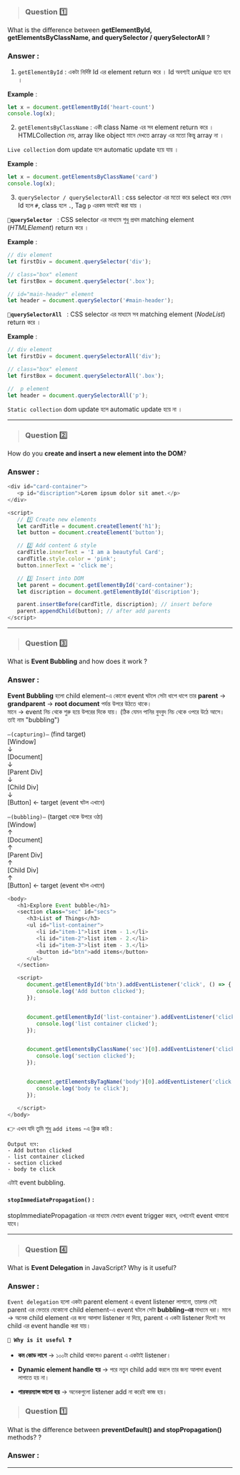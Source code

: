 >### Question 1️⃣

What is the difference between **getElementById, getElementsByClassName, and querySelector / querySelectorAll** ?

  
### Answer :  <br> 

1. `getElementById` : একটা নির্দিষ্ট Id এর element return করে । Id অবশ্যই *unique* হতে হবে । 

**Example** : 
``` js
let x = document.getElementById('heart-count')
console.log(x);
```

2. `getElementsByClassName` : একী class Name এর সব element return করে । HTMLCollection দেয়, array like object মানে দেখতে array এর মতো কিন্তু array না । 

`Live collection` dom update হলে automatic update হয়ে যায় । 

**Example** : 
``` js
let x = document.getElementsByClassName('card')
console.log(x);
```

3. `querySelector / querySelectorAll` : css selector এর মতো করে select করে যেমন Id হলে `#`, class হলে `.`, Tag `p` এরকম ভাবেই করা যায় । 

**`💠querySelector `** : CSS selector এর মাধ্যমে শুধু প্রথম matching element (*HTMLElement*) return করে ।

**Example** : 
``` js
// div element
let firstDiv = document.querySelector('div');

// class="box" element 
let firstBox = document.querySelector('.box');

// id="main-header" element 
let header = document.querySelector('#main-header');

```

**`💠querySelectorAll `** : CSS selector এর মাধ্যমে সব matching element (*NodeList*) return করে ।

**Example** : 
``` js
// div element
let firstDiv = document.querySelectorAll('div');

// class="box" element 
let firstBox = document.querySelectorAll('.box');

//  p element 
let header = document.querySelectorAll('p');

```
`Static collection` dom update হলে automatic update হয়ে না ।

---

> ### Question 2️⃣

How do you **create and insert a new element into the DOM**?

  
### Answer :  <br> 
 
``` js
<div id="card-container">
   <p id="discription">Lorem ipsum dolor sit amet.</p>
</div>

<script>
   // 1️⃣ Create new elements
   let cardTitle = document.createElement('h1');
   let button = document.createElement('button');

   // 2️⃣ Add content & style
   cardTitle.innerText = 'I am a beautyful Card';
   cardTitle.style.color = 'pink';
   button.innerText = 'click me';

   // 3️⃣ Insert into DOM
   let parent = document.getElementById('card-container');
   let discription = document.getElementById('discription');

   parent.insertBefore(cardTitle, discription); // insert before
   parent.appendChild(button); // after add parents
</script>
```
---

>### Question 3️⃣

What is **Event Bubbling** and how does it work ?

### Answer :  <br> 

**Event Bubbling** হলো child element-এ কোনো event ঘটলে সেটা ধাপে ধাপে তার **parent** → **grandparent** → **root document** পর্যন্ত উপরে উঠতে থাকে। <br>
মানে → event নিচ থেকে শুরু হয়ে উপরের দিকে যায়।
(ঠিক যেমন পানির বুদবুদ নিচ থেকে ওপরে উঠে আসে। তাই নাম "bubbling")


`—(capturing)—`  (find target) <br>
[Window] <br>
   ↓  <br>
[Document] <br>
   ↓ <br>
[Parent Div] <br>
   ↓ <br>
[Child Div] <br>
   ↓ <br>
[Button]  ← target (event ঘটল এখানে)

`—(bubbling)—` (target থেকে উপরে ওঠা) <br>
[Window] <br>
   ↑ <br>
[Document] <br>
   ↑ <br>
[Parent Div] <br>
   ↑ <br>
[Child Div] <br>
   ↑ <br>
[Button]  ← target (event ঘটল এখানে)

``` js
<body>
   <h1>Explore Event bubble</h1>
   <section class="sec" id="secs">
      <h3>List of Things</h3>
      <ul id="list-container">
         <li id="item-1">list item - 1.</li>
         <li id="item-2">list item - 2.</li>
         <li id="item-3">list item - 3.</li>
         <button id="btn">add items</button>
      </ul>
   </section>

   <script>
      document.getElementById('btn').addEventListener('click', () => {
         console.log('Add button clicked');
      });


      document.getElementById('list-container').addEventListener('click', () => {
         console.log('list container clicked');
      });


      document.getElementsByClassName('sec')[0].addEventListener('click', () => {
         console.log('section clicked');
      });


      document.getElementsByTagName('body')[0].addEventListener('click', () => {
         console.log('body te click');
      });

   </script>
</body>
```

👉 এখন যদি তুমি শুধু `add items` -এ ক্লিক করি :

```
Output হবে:
- Add button clicked
- list container clicked
- section clicked
- body te click
```
এটাই event bubbling.

#### `stopImmediatePropagation()` : 
stopImmediatePropagation এর মাধ্যমে যেখানে event trigger করবে, ওখানেই event থামানো যাবে।

---


>### Question 4️⃣

What is **Event Delegation** in JavaScript? Why is it useful?

### Answer :  <br> 
 
`Event delegation` হলো একটা parent element এ event listener লাগানো, তারপর সেই parent এর ভেতরে যেকোনো child element-এ event ঘটলে সেটা **bubbling-এর** মাধ্যমে ধরা।
মানে → অনেক child element এর জন্য আলাদা listener না দিয়ে, parent এ একটা listener দিলেই সব child এর event handle করা যায়।

**`🔹 Why is it useful ❓`** <br>
   - **কম কোড লাগে** → ১০০টা child থাকলেও parent এ একটাই listener।

   - **Dynamic element handle হয়** → পরে নতুন child add করলে তার জন্য আলাদা event লাগাতে হয় না।


- **পারফরম্যান্স ভালো হয়** → অনেকগুলো listener add না করেই কাজ হয়।


>### Question 1️⃣

What is the difference between **preventDefault() and stopPropagation()** methods? ?


### Answer :  <br> 


---